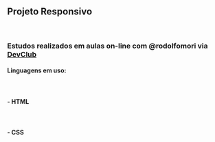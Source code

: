 <br>
<h2>Projeto Responsivo</h2>
<br>
<h3>Estudos realizados em aulas on-line com @rodolfomori via <a href="https://rodolfomori.com.br/devclub">DevClub</a></h3> 
<h4>Linguagens em uso:</h4> <br>
<h4>- HTML</h4> <br>
<h4>- CSS</h4> <br>
<br>


